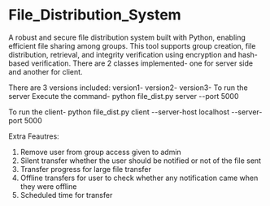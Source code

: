 # File_Distribution_System

A robust and secure file distribution system built with Python, enabling efficient file sharing among groups. This tool supports group creation, file distribution, retrieval, and integrity verification using encryption and hash-based verification.
There are 2 classes implemented- one for server side and another for client.

There are 3 versions included:
version1-
version2- 
version3-
To run the server
Execute the command-  python file_dist.py server --port 5000

To run the client-
python file_dist.py client --server-host localhost --server-port 5000

Extra Feautres:
1. Remove user from group access given to admin 
2. Silent transfer whether the user should be notified or not of the file sent
3. Transfer progress for large file transfer
4. Offline transfers for user to check whether any notification came when they were offline
5. Scheduled time for transfer
